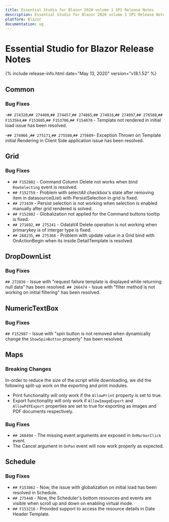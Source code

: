 ```yaml
---
title: Essential Studio for Blazor 2020 volume 1 SP1 Release Notes  
description: Essential Studio for Blazor 2020 volume 1 SP1 Release Notes  
platform: Blazor
documentation: ug
---
```


# Essential Studio for Blazor  Release Notes  

{% include release-info.html date="May 13, 2020"  version="v18.1.52" %} 


##  Common

###    Bug Fixes

-`## 274320`,`## 274400`,`## 274457`,`## 274865`,`## 274916`,`## 274997`,`## 276508`,`## F153564`,`## F153605`,`## F153706`,`## F154070` - Template not rendered in initial load issue has been resolved.

-`## 274966` ,`## 275171`,`## 275580`,`## 275609`- Exception Thrown on Template initial Rendering in Client Side application issue has been resolved.


##  Grid

###    Bug Fixes

- `## F152802` - Command Column Delete not works when bind `RowSelecting` event is resolved.
- `## F152759` - Problem with selectAll checkbox's state after removing item in datasource(List) with PersistSelection in grid is fixed.
- `## 273439` - Persist selection is not working when selection is enabled manually after grid rendered is solved.
- `## F152802` - Globalization not applied for the Command buttons tooltip is fixed.
- `## 271692`, `## 275241` - OdataV4 Delete operation is not working when primarykey is of interger type is fixed.
- `## 268235`, `## 275368` - Problem with update value in a Grid bind with OnActionBegin when its inside DetailTemplate is resolved.

##  DropDownList

###    Bug Fixes

`## 272836` - Issue with "request failure template is displayed while returning null data" has been resolved.
`## 266474` - Issue with "filter method is not working on initial filtering" has been resolved.

##  NumericTextBox

###    Bug Fixes

`## F152987` - Issue with "spin button is not removed when dynamically change the `ShowSpinButton` property" has been resolved.

##  Maps

###    Breaking Changes

In-order to reduce the size of the script while downloading, we did the following split-up work on the exporting and print modules.

- Print functionality will only work if the `AllowPrint` property is set to true.
- Export functionality will only work if `AllowImageExport` and `AllowPdfExport` properties are set to true for exporting as images and PDF documents respectively.

###    Bug Fixes

- `## 268494` - The missing event arguments are exposed in `OnMarkerClick` event.
- The Cancel argument in `OnPan` event will now work properly as expected.

##  Schedule

###    Bug Fixes

- `## F153862` - Now, the issue with globalization on initial load has been resolved in Schedule.
- `## 275448` - Now, the Scheduler's bottom resources and events are visible when scroll up and down on enabling virtual mode.
- `## F153216` - Provided support to access the resource details in Date Header Template.